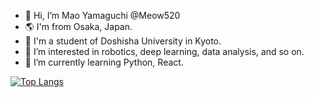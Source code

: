 - 👋 Hi, I’m Mao Yamaguchi @Meow520
- 🌎 I'm from Osaka, Japan.
- 🏫 I'm a student of Doshisha University in Kyoto. 
- 👀 I’m interested in robotics, deep learning, data analysis, and so on.
- 🌱 I’m currently learning Python, React. 

[![Top Langs](https://github-readme-stats.vercel.app/api/top-langs/?username=Meow520&layout=compact
)](https://github.com/anuraghazra/github-readme-stats)

<!---
Meow520/Meow520 is a ✨ special ✨ repository because its `README.md` (this file) appears on your GitHub profile.
You can click the Preview link to take a look at your changes.
--->
